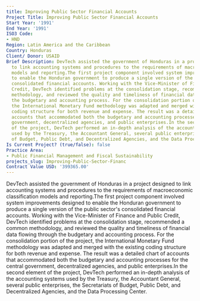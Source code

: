 ```yaml
---
title: Improving Public Sector Financial Accounts
Project Title: Improving Public Sector Financial Accounts
Start Year: '1991'
End Year: '1991'
ISO3 Code:
- HND
Region: Latin America and the Caribbean
Country: Honduras
Client/ Donor: USAID
Brief Description: DevTech assisted the government of Honduras in a project designed
  to link accounting systems and procedures to the requirements of macroeconomic classification
  models and reporting.The first project component involved system improvements designed
  to enable the Honduran government to produce a single version of the public sector's
  consolidated financial accounts. Working with the Vice-Minister of Finance and Public
  Credit, DevTech identified problems at the consolidation stage, recommended a common
  methodology, and reviewed the quality and timeliness of financial data flowing through
  the budgetary and accounting process. For the consolidation portion of the project,
  the International Monetary Fund methodology was adapted and merged with the existing
  coding structure for both revenue and expense. The result was a detailed chart of
  accounts that accommodated both the budgetary and accounting processes for the central
  government, decentralized agencies, and public enterprises.In the second element
  of the project, DevTech performed an in-depth analysis of the accounting systems
  used by the Treasury, the Accountant General, several public enterprises, the Secretariats
  of Budget, Public Debt, and Decentralized Agencies, and the Data Processing Center.
Is Current Project? (true/false): false
Practice Area:
- Public Financial Management and Fiscal Sustainability
projects_slug: Improving-Public-Sector-Financ
Contract Value USD: '399365.00'
---
```


DevTech assisted the government of Honduras in a project designed to link accounting systems and procedures to the requirements of macroeconomic classification models and reporting.The first project component involved system improvements designed to enable the Honduran government to produce a single version of the public sector's consolidated financial accounts. Working with the Vice-Minister of Finance and Public Credit, DevTech identified problems at the consolidation stage, recommended a common methodology, and reviewed the quality and timeliness of financial data flowing through the budgetary and accounting process. For the consolidation portion of the project, the International Monetary Fund methodology was adapted and merged with the existing coding structure for both revenue and expense. The result was a detailed chart of accounts that accommodated both the budgetary and accounting processes for the central government, decentralized agencies, and public enterprises.In the second element of the project, DevTech performed an in-depth analysis of the accounting systems used by the Treasury, the Accountant General, several public enterprises, the Secretariats of Budget, Public Debt, and Decentralized Agencies, and the Data Processing Center.